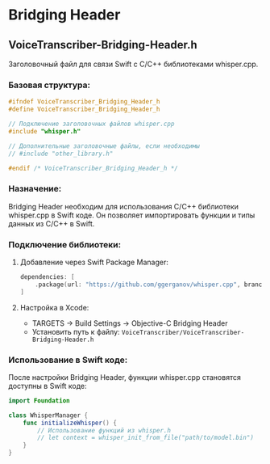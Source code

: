 # Bridging Header

## VoiceTranscriber-Bridging-Header.h

Заголовочный файл для связи Swift с C/C++ библиотеками whisper.cpp.

### Базовая структура:

```c
#ifndef VoiceTranscriber_Bridging_Header_h
#define VoiceTranscriber_Bridging_Header_h

// Подключение заголовочных файлов whisper.cpp
#include "whisper.h"

// Дополнительные заголовочные файлы, если необходимы
// #include "other_library.h"

#endif /* VoiceTranscriber_Bridging_Header_h */
```

### Назначение:

Bridging Header необходим для использования C/C++ библиотеки whisper.cpp в Swift коде. Он позволяет импортировать функции и типы данных из C/C++ в Swift.

### Подключение библиотеки:

1. Добавление через Swift Package Manager:
   ```swift
   dependencies: [
       .package(url: "https://github.com/ggerganov/whisper.cpp", branch: "master")
   ]
   ```

2. Настройка в Xcode:
   - TARGETS → Build Settings → Objective-C Bridging Header
   - Установить путь к файлу: `VoiceTranscriber/VoiceTranscriber-Bridging-Header.h`

### Использование в Swift коде:

После настройки Bridging Header, функции whisper.cpp становятся доступны в Swift коде:

```swift
import Foundation

class WhisperManager {
    func initializeWhisper() {
        // Использование функций из whisper.h
        // let context = whisper_init_from_file("path/to/model.bin")
    }
}